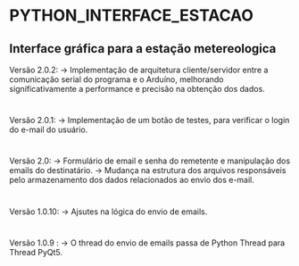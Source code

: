 # PYTHON_INTERFACE_ESTACAO
## Interface gráfica para a estação metereologica

Versão 2.0.2:
-> Implementação de arquitetura cliente/servidor entre a comunicação serial do programa
e o Arduíno, melhorando significativamente a performance e precisão na obtenção dos dados.
#
Versão 2.0.1:
-> Implementação de um botão de testes, para verificar o login do e-mail do usuário.
#
Versão 2.0:
-> Formulário de email e senha do remetente e manipulação dos emails do destinatário.
-> Mudança na estrutura dos arquivos responsáveis pelo armazenamento dos dados relacionados ao envio dos e-mail.
#
Versão 1.0.10:
-> Ajsutes na lógica do envio de emails.
#
Versão 1.0.9 :
-> O thread do envio de emails passa de Python Thread para Thread PyQt5.